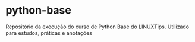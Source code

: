 # python-base
Repositório da execução do curso de Python Base do LINUXTips. Utilizado para estudos, práticas e anotações
